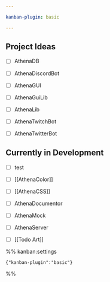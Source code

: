 ```yaml
---

kanban-plugin: basic

---
```


## Project Ideas

- [ ] AthenaDB
- [ ] AthenaDiscordBot
- [ ] AthenaGUI
- [ ] AthenaGuiLib
- [ ] AthenaLib
- [ ] AthenaTwitchBot
- [ ] AthenaTwitterBot


## Currently in Development

- [ ] test
- [ ] [[AthenaColor]]
- [ ] [[AthenaCSS]]
- [ ] AthenaDocumentor
- [ ] AthenaMock
- [ ] AthenaServer
- [ ] [[Todo Art]]




%% kanban:settings
```
{"kanban-plugin":"basic"}
```
%%